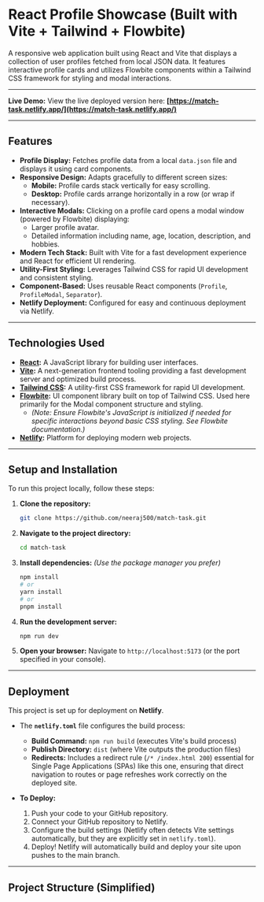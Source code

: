 # React Profile Showcase (Built with Vite + Tailwind + Flowbite)

A responsive web application built using React and Vite that displays a collection of user profiles fetched from local JSON data. It features interactive profile cards and utilizes Flowbite components within a Tailwind CSS framework for styling and modal interactions.

---

**Live Demo:**
View the live deployed version here: **[https://match-task.netlify.app/](https://match-task.netlify.app/)**

---

## Features

* **Profile Display:** Fetches profile data from a local `data.json` file and displays it using card components.
* **Responsive Design:** Adapts gracefully to different screen sizes:
    * **Mobile:** Profile cards stack vertically for easy scrolling.
    * **Desktop:** Profile cards arrange horizontally in a row (or wrap if necessary).
* **Interactive Modals:** Clicking on a profile card opens a modal window (powered by Flowbite) displaying:
    * Larger profile avatar.
    * Detailed information including name, age, location, description, and hobbies.
* **Modern Tech Stack:** Built with Vite for a fast development experience and React for efficient UI rendering.
* **Utility-First Styling:** Leverages Tailwind CSS for rapid UI development and consistent styling.
* **Component-Based:** Uses reusable React components (`Profile`, `ProfileModal`, `Separator`).
* **Netlify Deployment:** Configured for easy and continuous deployment via Netlify.

---

## Technologies Used

* **[React](https://reactjs.org/):** A JavaScript library for building user interfaces.
* **[Vite](https://vitejs.dev/):** A next-generation frontend tooling providing a fast development server and optimized build process.
* **[Tailwind CSS](https://tailwindcss.com/):** A utility-first CSS framework for rapid UI development.
* **[Flowbite](https://flowbite.com/):** UI component library built on top of Tailwind CSS. Used here primarily for the Modal component structure and styling.
    * _(Note: Ensure Flowbite's JavaScript is initialized if needed for specific interactions beyond basic CSS styling. See Flowbite documentation.)_
* **[Netlify](https://www.netlify.com/):** Platform for deploying modern web projects.

---

## Setup and Installation

To run this project locally, follow these steps:

1.  **Clone the repository:**
    ```bash
    git clone https://github.com/neeraj500/match-task.git
    ```
2.  **Navigate to the project directory:**
    ```bash
    cd match-task
    ```
3.  **Install dependencies:**
    *(Use the package manager you prefer)*
    ```bash
    npm install
    # or
    yarn install
    # or
    pnpm install
    ```
4.  **Run the development server:**
    ```bash
    npm run dev
    ```
5.  **Open your browser:**
    Navigate to `http://localhost:5173` (or the port specified in your console).

---

## Deployment

This project is set up for deployment on **Netlify**.

* The **`netlify.toml`** file configures the build process:
    * **Build Command:** `npm run build` (executes Vite's build process)
    * **Publish Directory:** `dist` (where Vite outputs the production files)
    * **Redirects:** Includes a redirect rule (`/* /index.html 200`) essential for Single Page Applications (SPAs) like this one, ensuring that direct navigation to routes or page refreshes work correctly on the deployed site.

* **To Deploy:**
    1.  Push your code to your GitHub repository.
    2.  Connect your GitHub repository to Netlify.
    3.  Configure the build settings (Netlify often detects Vite settings automatically, but they are explicitly set in `netlify.toml`).
    4.  Deploy! Netlify will automatically build and deploy your site upon pushes to the main branch.

---

## Project Structure (Simplified)